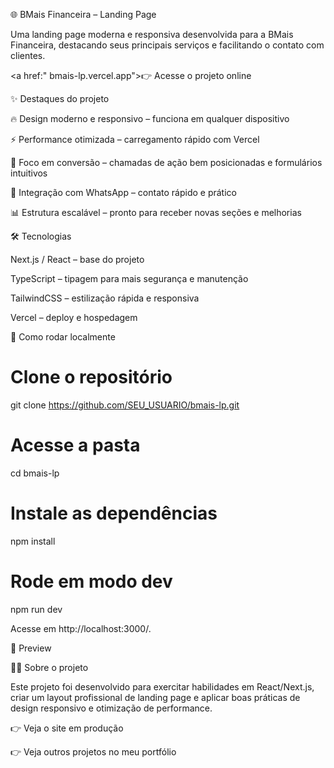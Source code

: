 🌐 BMais Financeira – Landing Page

Uma landing page moderna e responsiva desenvolvida para a BMais Financeira, destacando seus principais serviços e facilitando o contato com clientes.

<a href:" bmais-lp.vercel.app">👉 Acesse o projeto online</a>

✨ Destaques do projeto

🔥 Design moderno e responsivo – funciona em qualquer dispositivo

⚡ Performance otimizada – carregamento rápido com Vercel

🎯 Foco em conversão – chamadas de ação bem posicionadas e formulários intuitivos

💬 Integração com WhatsApp – contato rápido e prático

📊 Estrutura escalável – pronto para receber novas seções e melhorias

🛠 Tecnologias

Next.js / React – base do projeto

TypeScript – tipagem para mais segurança e manutenção

TailwindCSS – estilização rápida e responsiva

Vercel – deploy e hospedagem

🚀 Como rodar localmente
# Clone o repositório
git clone https://github.com/SEU_USUARIO/bmais-lp.git

# Acesse a pasta
cd bmais-lp

# Instale as dependências
npm install

# Rode em modo dev
npm run dev


Acesse em http://localhost:3000/.

📸 Preview

👨‍💻 Sobre o projeto

Este projeto foi desenvolvido para exercitar habilidades em React/Next.js, criar um layout profissional de landing page e aplicar boas práticas de design responsivo e otimização de performance.

👉 Veja o site em produção

👉 Veja outros projetos no meu portfólio
